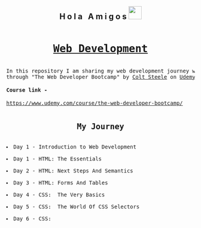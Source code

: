 <h2 align="center">H o l a &nbsp; A m i g o s <img src="https://media.giphy.com/media/hvRJCLFzcasrR4ia7z/giphy.gif" width="35px"></h2>

<pre>
<h1 align="center"><a href="https://en.wikipedia.org/wiki/Web_development">Web Development</a></h1>
In this repository I am sharing my web development journey which I learned 
through "The Web Developer Bootcamp" by <a href="https://www.udemy.com/user/coltsteele/">Colt Steele</a> on <a href="https://www.udemy.com/">Udemy</a>
<h4>Course link - </h4><a href="https://www.udemy.com/course/the-web-developer-bootcamp/">https://www.udemy.com/course/the-web-developer-bootcamp/</a>
</pre>

<pre>
<h2 align="center">My Journey</h2>
<li>Day 1 - Introduction to Web Development</li>
<li>Day 1 - HTML: The Essentials</li>
<li>Day 2 - HTML: Next Steps And Semantics</li>
<li>Day 3 - HTML: Forms And Tables</li>
<li>Day 4 - CSS:  The Very Basics</li>
<li>Day 5 - CSS:  The World Of CSS Selectors</li>
<li>Day 6 - CSS:  </li>

</pre>